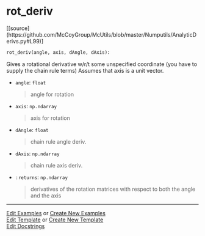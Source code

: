 # <a id="McUtils.Numputils.AnalyticDerivs.rot_deriv">rot_deriv</a>
<div class="docs-source-link" markdown="1">
[[source](https://github.com/McCoyGroup/McUtils/blob/master/Numputils/AnalyticDerivs.py#L99)]
</div>

```python
rot_deriv(angle, axis, dAngle, dAxis): 
```
Gives a rotational derivative w/r/t some unspecified coordinate
    (you have to supply the chain rule terms)
    Assumes that axis is a unit vector.
- `angle`: `float`
    >angle for rotation
- `axis`: `np.ndarray`
    >axis for rotation
- `dAngle`: `float`
    >chain rule angle deriv.
- `dAxis`: `np.ndarray`
    >chain rule axis deriv.
- `:returns`: `np.ndarray`
    >derivatives of the rotation matrices with respect to both the angle and the axis 



___

[Edit Examples](https://github.com/McCoyGroup/McUtils/edit/gh-pages/ci/examples/McUtils/Numputils/AnalyticDerivs/rot_deriv.md) or 
[Create New Examples](https://github.com/McCoyGroup/McUtils/new/gh-pages/?filename=ci/examples/McUtils/Numputils/AnalyticDerivs/rot_deriv.md) <br/>
[Edit Template](https://github.com/McCoyGroup/McUtils/edit/gh-pages/ci/docs/McUtils/Numputils/AnalyticDerivs/rot_deriv.md) or 
[Create New Template](https://github.com/McCoyGroup/McUtils/new/gh-pages/?filename=ci/docs/templates/McUtils/Numputils/AnalyticDerivs/rot_deriv.md) <br/>
[Edit Docstrings](https://github.com/McCoyGroup/McUtils/edit/master/Numputils/AnalyticDerivs.py#L99?message=Update%20Docs)